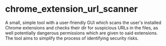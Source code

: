 # chrome_extension_url_scanner
A small, simple tool with a user-friendly GUI which scans the user's installed Chrome extensions and checks their dir for suspicious URLs in the files, as well potentially dangerous permissions which are given to said extensions. The tool aims to simplify the process of identifying security risks.
